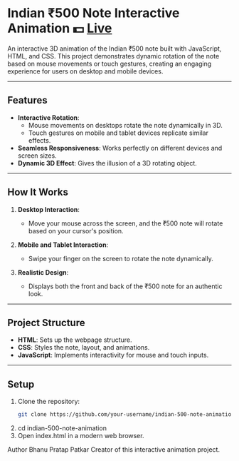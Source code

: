 # Indian ₹500 Note Interactive Animation 💵 [Live](https://bppatkar.github.io/500Rs_note/)



An interactive 3D animation of the Indian ₹500 note built with JavaScript, HTML, and CSS. This project demonstrates dynamic rotation of the note based on mouse movements or touch gestures, creating an engaging experience for users on desktop and mobile devices.

---

## Features
- **Interactive Rotation**:
  - Mouse movements on desktops rotate the note dynamically in 3D.
  - Touch gestures on mobile and tablet devices replicate similar effects.
- **Seamless Responsiveness**: Works perfectly on different devices and screen sizes.
- **Dynamic 3D Effect**: Gives the illusion of a 3D rotating object.

---

## How It Works
1. **Desktop Interaction**:
   - Move your mouse across the screen, and the ₹500 note will rotate based on your cursor's position.

2. **Mobile and Tablet Interaction**:
   - Swipe your finger on the screen to rotate the note dynamically.

3. **Realistic Design**:
   - Displays both the front and back of the ₹500 note for an authentic look.

---

## Project Structure
- **HTML**: Sets up the webpage structure.
- **CSS**: Styles the note, layout, and animations.
- **JavaScript**: Implements interactivity for mouse and touch inputs.

---

## Setup
1. Clone the repository:
   ```bash
   git clone https://github.com/your-username/indian-500-note-animation.git
2. cd indian-500-note-animation
3. Open index.html in a modern web browser.

Author
Bhanu Pratap Patkar
Creator of this interactive animation project.
